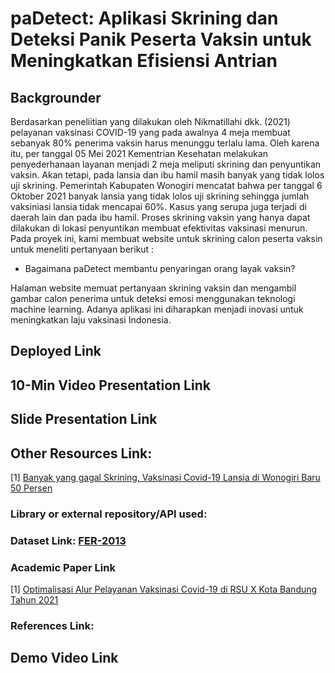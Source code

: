 # paDetect: Aplikasi Skrining dan Deteksi Panik Peserta Vaksin untuk Meningkatkan Efisiensi Antrian
## Backgrounder
Berdasarkan peneliitian yang dilakukan oleh Nikmatillahi dkk. (2021) pelayanan vaksinasi COVID-19 yang pada awalnya 4 meja membuat sebanyak 80% penerima vaksin harus menunggu terlalu lama. Oleh karena itu, per tanggal 05 Mei 2021 Kementrian Kesehatan melakukan penyederhanaan layanan menjadi 2 meja meliputi skrining dan penyuntikan vaksin. Akan tetapi, pada lansia dan ibu hamil masih banyak yang tidak lolos uji skrining. Pemerintah Kabupaten Wonogiri mencatat bahwa per tanggal 6 Oktober 2021 banyak lansia yang tidak lolos uji skrining sehingga jumlah vaksiniasi lansia tidak mencapai 60%. Kasus yang serupa juga terjadi di daerah lain dan pada ibu hamil. Proses skrining vaksin yang hanya dapat dilakukan di lokasi penyuntikan membuat efektivitas vaksinasi menurun. Pada proyek ini, kami membuat website untuk skrining calon peserta vaksin untuk meneliti pertanyaan berikut :

- Bagaimana paDetect membantu penyaringan orang layak vaksin? 


Halaman website memuat pertanyaan skrining vaksin dan mengambil gambar calon penerima untuk deteksi emosi menggunakan teknologi machine learning. Adanya aplikasi ini diharapkan menjadi inovasi untuk meningkatkan laju vaksinasi Indonesia.

## Deployed Link

## 10-Min Video Presentation Link

## Slide Presentation Link

## Other Resources Link:
[1] [Banyak yang gagal Skrining, Vaksinasi Covid-19 Lansia di Wonogiri Baru 50 Persen](https://regional.kompas.com/read/2021/10/07/093102078/banyak-yang-gagal-skrining-vaksinasi-covid-19-lansia-di-wonogiri-baru-50?page=all)

### Library or external repository/API used:

### Dataset Link: [FER-2013](https://www.kaggle.com/msambare/fer2013)

### Academic Paper Link
[1] [Optimalisasi Alur Pelayanan Vaksinasi Covid-19 di RSU X Kota Bandung Tahun 2021](https://jurnal.healthsains.co.id/index.php/jhs/article/view/214)

### References Link:

## Demo Video Link
